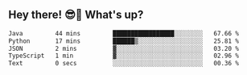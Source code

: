## Hey there! 😎👋 What's up?

<!--START_SECTION:waka-->

```txt
Java         44 mins         █████████████████░░░░░░░░   67.66 %
Python       17 mins         ██████▒░░░░░░░░░░░░░░░░░░   25.81 %
JSON         2 mins          ▓░░░░░░░░░░░░░░░░░░░░░░░░   03.20 %
TypeScript   1 min           ▓░░░░░░░░░░░░░░░░░░░░░░░░   02.96 %
Text         0 secs          ░░░░░░░░░░░░░░░░░░░░░░░░░   00.36 %
```

<!--END_SECTION:waka-->
